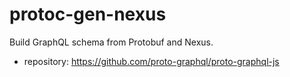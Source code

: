 # protoc-gen-nexus

Build GraphQL schema from Protobuf and Nexus.

- repository: https://github.com/proto-graphql/proto-graphql-js

